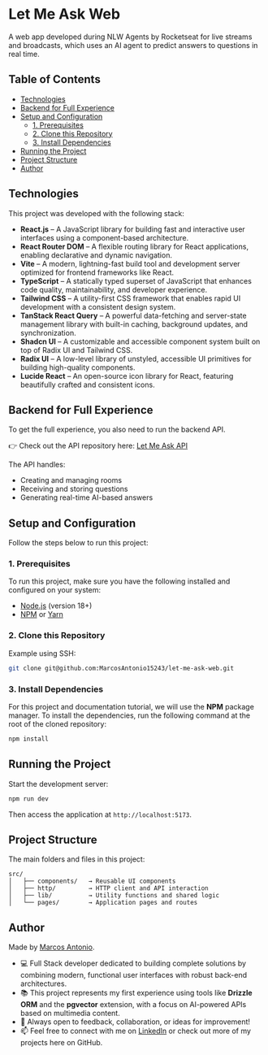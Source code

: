 # Let Me Ask Web

A web app developed during NLW Agents by Rocketseat for live streams and broadcasts, which uses an AI agent to predict answers to questions in real time.

## Table of Contents

- [Technologies](#technologies)  
- [Backend for Full Experience](#backend-for-full-experience)  
- [Setup and Configuration](#setup-and-configuration)  
  - [1. Prerequisites](#1-prerequisites)  
  - [2. Clone this Repository](#2-clone-this-repository)  
  - [3. Install Dependencies](#3-install-dependencies)  
- [Running the Project](#running-the-project)  
- [Project Structure](#project-structure)  
- [Author](#author)  


## Technologies

This project was developed with the following stack:

- **React.js** – A JavaScript library for building fast and interactive user interfaces using a component-based architecture.
- **React Router DOM** – A flexible routing library for React applications, enabling declarative and dynamic navigation.
- **Vite** – A modern, lightning-fast build tool and development server optimized for frontend frameworks like React.
- **TypeScript** – A statically typed superset of JavaScript that enhances code quality, maintainability, and developer experience.
- **Tailwind CSS** – A utility-first CSS framework that enables rapid UI development with a consistent design system.
- **TanStack React Query** – A powerful data-fetching and server-state management library with built-in caching, background updates, and synchronization.
- **Shadcn UI** – A customizable and accessible component system built on top of Radix UI and Tailwind CSS.
- **Radix UI** – A low-level library of unstyled, accessible UI primitives for building high-quality components.
- **Lucide React** – An open-source icon library for React, featuring beautifully crafted and consistent icons.

## Backend for Full Experience

To get the full experience, you also need to run the backend API.

👉 Check out the API repository here: [Let Me Ask API](https://github.com/MarcosAntonio15243/let-me-ask-api)

The API handles:

- Creating and managing rooms
- Receiving and storing questions
- Generating real-time AI-based answers

## Setup and Configuration

Follow the steps below to run this project:

### 1. Prerequisites

To run this project, make sure you have the following installed and configured on your system:

- [Node.js](https://nodejs.org) (version 18+)
- [NPM](https://www.npmjs.com) or [Yarn](https://yarnpkg.com/)

### 2. Clone this Repository

Example using SSH:

```bash
git clone git@github.com:MarcosAntonio15243/let-me-ask-web.git
```

### 3. Install Dependencies

For this project and documentation tutorial, we will use the **NPM** package manager. To install the dependencies, run the following command at the root of the cloned repository:

```bash
npm install
```

## Running the Project

Start the development server:
  
```bash
npm run dev
```

Then access the application at `http://localhost:5173`.

## Project Structure

The main folders and files in this project:

```
src/
│   ├── components/   → Reusable UI components
│   ├── http/         → HTTP client and API interaction
│   ├── lib/          → Utility functions and shared logic
│   └── pages/        → Application pages and routes
```

## Author

Made by [Marcos Antonio](https://github.com/MarcosAntonio15243).

- 💻 Full Stack developer dedicated to building complete solutions by combining modern, functional user interfaces with robust back-end architectures.
- 📚 This project represents my first experience using tools like **Drizzle ORM** and the **pgvector** extension, with a focus on AI-powered APIs based on multimedia content.
- 🚀 Always open to feedback, collaboration, or ideas for improvement!
- 📫 Feel free to connect with me on [LinkedIn](https://www.linkedin.com/in/marcos-antonio-18059b234) or check out more of my projects here on GitHub.